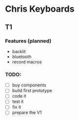 # Chris Keyboards

## T1

### Features (planned)
- backlit
- bluetooth
- record macros

### TODO:
- [ ] buy components
- [ ] build first prototype
- [ ] code it
- [ ] test it
- [ ] fix it
- [ ] prepare the V1
